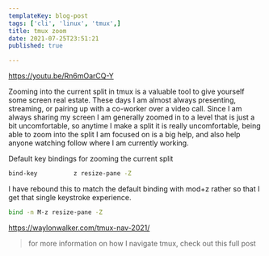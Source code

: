 ```yaml
---
templateKey: blog-post
tags: ['cli', 'linux', 'tmux',]
title: tmux zoom
date: 2021-07-25T23:51:21
published: true

---
```


https://youtu.be/Rn6mOarCQ-Y

Zooming into the current split in tmux is a valuable tool to give yourself some
screen real estate.  These days I am almost always presenting, streaming, or
pairing up with a co-worker over a video call.  Since I am always sharing my
screen I am generally zoomed in to a level that is just a bit uncomfortable, so
anytime I make a split it is really uncomfortable, being able to zoom into the
split I am focused on is a big help, and also help anyone watching follow where
I am currently working.


Default key bindings for zooming the current split

``` bash
bind-key          z resize-pane -Z
```


I have rebound this to match the default binding with mod+z rather so that I
get that single keystroke experience.

``` bash
bind -n M-z resize-pane -Z
```

https://waylonwalker.com/tmux-nav-2021/

> for more information on how I navigate tmux, check out this full post
